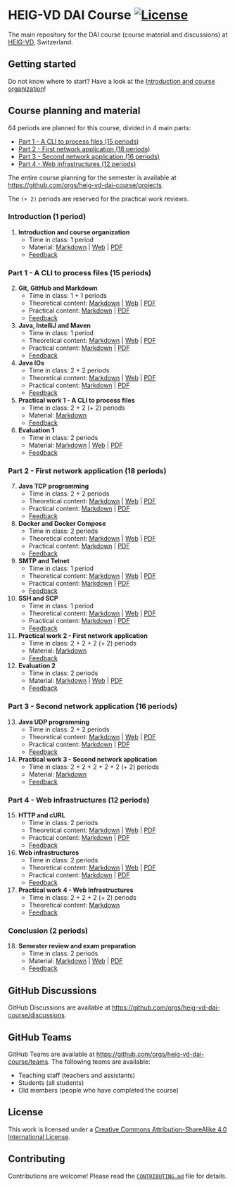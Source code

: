 # HEIG-VD DAI Course [![License](https://img.shields.io/github/license/heig-vd-dai-course/heig-vd-dai-course)](./LICENSE.md)

[feedback-01]: #
[feedback-02]: #
[feedback-03]: #
[feedback-04]: #
[feedback-05]: #
[feedback-06]: #
[feedback-07]: #
[feedback-08]: #
[feedback-09]: #
[feedback-10]: #
[feedback-11]: #
[feedback-12]: #
[feedback-13]: #
[feedback-14]: #
[feedback-15]: #
[feedback-16]: #
[feedback-17]: #
[feedback-18]: #

The main repository for the DAI course (course material and discussions) at [HEIG-VD](https://heig-vd.ch), Switzerland.

## Getting started

Do not know where to start? Have a look at the [Introduction and course organization](./01-introduction-and-course-organization/README.md)!

## Course planning and material

64 periods are planned for this course, divided in 4 main parts:

- [Part 1 - A CLI to process files (15 periods)](#part-1---a-cli-to-process-files-15-periods)
- [Part 2 - First network application (18 periods)](#part-2---first-network-application-18-periods)
- [Part 3 - Second network application (16 periods)](#part-3---second-network-application-16-periods)
- [Part 4 - Web infrastructures (12 periods)](#part-4---web-infrastructures-12-periods)

The entire course planning for the semester is available at <https://github.com/orgs/heig-vd-dai-course/projects>.

The `(+ 2)` periods are reserved for the practical work reviews.

### Introduction (1 period)

1. **Introduction and course organization**
    - Time in class: 1 period
    - Material: [Markdown](./01-introduction-and-course-organization/README.md) | [Web](https://heig-vd-dai-course.github.io/heig-vd-dai-course/01-introduction-and-course-organization/) | [PDF](https://heig-vd-dai-course.github.io/heig-vd-dai-course/01-introduction-and-course-organization/01-introduction-and-course-organization.pdf)<!-- | [Video (in French)]() -->
    - [Feedback][feedback-01]

### Part 1 - A CLI to process files (15 periods)

2. **Git, GitHub and Markdown**
    - Time in class: 1 + 1 periods
    - Theoretical content: [Markdown](./02-git-github-and-markdown/README.md) | [Web](https://heig-vd-dai-course.github.io/heig-vd-dai-course/02-git-github-and-markdown/) | [PDF](https://heig-vd-dai-course.github.io/heig-vd-dai-course/02-git-github-and-markdown/02-git-github-and-markdown.pdf)<!-- | [Video (in French)]() -->
    - Practical content: [Markdown](./02-git-github-and-markdown/PRACTICAL_CONTENT.md) | [PDF](https://heig-vd-dai-course.github.io/heig-vd-dai-course/02-git-github-and-markdown/02-git-github-and-markdown-practical-content.pdf)
    - [Feedback][feedback-02]
3. **Java, IntelliJ and Maven**
    - Time in class: 1 period
    - Theoretical content: [Markdown](./03-java-intellij-and-maven/README.md) | [Web](https://heig-vd-dai-course.github.io/heig-vd-dai-course/03-java-intellij-and-maven/) | [PDF](https://heig-vd-dai-course.github.io/heig-vd-dai-course/03-java-intellij-and-maven/03-java-intellij-and-maven.pdf)<!-- | [Video (in French)]() -->
    - Practical content: [Markdown](./03-java-intellij-and-maven/PRACTICAL_CONTENT.md) | [PDF](https://heig-vd-dai-course.github.io/heig-vd-dai-course/03-java-intellij-and-maven/03-java-intellij-and-maven-practical-content.pdf)
    - [Feedback][feedback-03]
4. **Java IOs**
    - Time in class: 2 + 2 periods
    - Theoretical content: [Markdown](./04-java-ios/README.md) | [Web](https://heig-vd-dai-course.github.io/heig-vd-dai-course/04-java-ios/) | [PDF](https://heig-vd-dai-course.github.io/heig-vd-dai-course/04-java-ios/04-java-ios.pdf)<!-- | [Video (in French)]() -->
    - Practical content: [Markdown](./04-java-ios/PRACTICAL_CONTENT.md) | [PDF](https://heig-vd-dai-course.github.io/heig-vd-dai-course/04-java-ios/04-java-ios-practical-content.pdf)
    - [Feedback][feedback-04]
5. **Practical work 1 - A CLI to process files**
    - Time in class: 2 + 2 (+ 2) periods
    - Material: [Markdown](./05-practical-work-1/README.md)<!-- | [PDF](https://heig-vd-dai-course.github.io/heig-vd-dai-course/05-practical-work-1/05-practical-work-1.pdf) -->
    - [Feedback][feedback-05]
6. **Evaluation 1**
    - Time in class: 2 periods
    - Material: [Markdown](./06-evaluation-1/README.md) | [Web](https://heig-vd-dai-course.github.io/heig-vd-dai-course/06-evaluation-1/) | [PDF](https://heig-vd-dai-course.github.io/heig-vd-dai-course/06-evaluation-1/06-evaluation-1.pdf)<!-- | [Video (in French)]() -->
    - [Feedback][feedback-06]

### Part 2 - First network application (18 periods)

7. **Java TCP programming**
    - Time in class: 2 + 2 periods
    - Theoretical content: [Markdown](./07-java-tcp-programming/README.md) | [Web](https://heig-vd-dai-course.github.io/heig-vd-dai-course/07-java-tcp-programming/) | [PDF](https://heig-vd-dai-course.github.io/heig-vd-dai-course/07-java-tcp-programming/07-java-tcp-programming.pdf)<!-- | [Video (in French)]() -->
    - Practical content: [Markdown](./07-java-tcp-programming/PRACTICAL_CONTENT.md) | [PDF](https://heig-vd-dai-course.github.io/heig-vd-dai-course/07-java-tcp-programming/07-java-tcp-programming-practical-content.pdf)
    - [Feedback][feedback-07]
8. **Docker and Docker Compose**
    - Time in class: 2 periods
    - Theoretical content: [Markdown](./08-docker-and-docker-compose/README.md) | [Web](https://heig-vd-dai-course.github.io/heig-vd-dai-course/08-docker-and-docker-compose/) | [PDF](https://heig-vd-dai-course.github.io/heig-vd-dai-course/08-docker-and-docker-compose/08-docker-and-docker-compose.pdf)<!-- | [Video (in French)]() -->
    - Practical content: [Markdown](./08-docker-and-docker-compose/PRACTICAL_CONTENT.md) | [PDF](https://heig-vd-dai-course.github.io/heig-vd-dai-course/08-docker-and-docker-compose/08-docker-and-docker-compose-practical-content.pdf)
    - [Feedback][feedback-08]
9. **SMTP and Telnet**
    - Time in class: 1 period
    - Theoretical content: [Markdown](./09-smtp-and-telnet/README.md) | [Web](https://heig-vd-dai-course.github.io/heig-vd-dai-course/09-smtp-and-telnet/) | [PDF](https://heig-vd-dai-course.github.io/heig-vd-dai-course/09-smtp-and-telnet/09-smtp-and-telnet.pdf)<!-- | [Video (in French)]() -->
    - Practical content: [Markdown](./09-smtp-and-telnet/PRACTICAL_CONTENT.md) | [PDF](https://heig-vd-dai-course.github.io/heig-vd-dai-course/09-smtp-and-telnet/09-smtp-and-telnet-practical-content.pdf)
    - [Feedback][feedback-09]
10. **SSH and SCP**
    - Time in class: 1 period
    - Theoretical content: [Markdown](./10-ssh-and-scp/README.md) | [Web](https://heig-vd-dai-course.github.io/heig-vd-dai-course/10-ssh-and-scp/) | [PDF](https://heig-vd-dai-course.github.io/heig-vd-dai-course/10-ssh-and-scp/10-ssh-and-scp.pdf)<!-- | [Video (in French)]() -->
    - Practical content: [Markdown](./10-ssh-and-scp/PRACTICAL_CONTENT.md) | [PDF](https://heig-vd-dai-course.github.io/heig-vd-dai-course/10-ssh-and-scp/10-ssh-and-scp-practical-content.pdf)
    - [Feedback][feedback-10]
11. **Practical work 2 - First network application**
    - Time in class: 2 + 2 + 2 (+ 2) periods
    - Material: [Markdown](./11-practical-work-2/README.md)<!-- | [PDF](https://heig-vd-dai-course.github.io/heig-vd-dai-course/11-practical-work-2/11-practical-work-2.pdf) -->
    - [Feedback][feedback-11]
12. **Evaluation 2**
    - Time in class: 2 periods
    - Material: [Markdown](./12-evaluation-2/README.md) | [Web](https://heig-vd-dai-course.github.io/heig-vd-dai-course/12-evaluation-2/) | [PDF](https://heig-vd-dai-course.github.io/heig-vd-dai-course/12-evaluation-2/12-evaluation-2.pdf)<!-- | [Video (in French)]() -->
    - [Feedback][feedback-12]

### Part 3 - Second network application (16 periods)

13. **Java UDP programming**
    - Time in class: 2 + 2 periods
    - Theoretical content: [Markdown](./13-java-udp-programming/README.md) | [Web](https://heig-vd-dai-course.github.io/heig-vd-dai-course/13-java-udp-programming/) | [PDF](https://heig-vd-dai-course.github.io/heig-vd-dai-course/13-java-udp-programming/13-java-udp-programming.pdf)<!-- | [Video (in French)]() -->
    - Practical content: [Markdown](./13-java-udp-programming/PRACTICAL_CONTENT.md) | [PDF](https://heig-vd-dai-course.github.io/heig-vd-dai-course/13-java-udp-programming/13-java-udp-programming-practical-content.pdf)
    - [Feedback][feedback-13]
14. **Practical work 3 - Second network application**
    - Time in class: 2 + 2 + 2 + 2 + 2 (+ 2) periods
    - Material: [Markdown](./14-practical-work-3/README.md)<!-- | [PDF](https://heig-vd-dai-course.github.io/heig-vd-dai-course/14-practical-work-3/14-practical-work-3.pdf) -->
    - [Feedback][feedback-14]

### Part 4 - Web infrastructures (12 periods)

15. **HTTP and cURL**
    - Time in class: 2 periods
    - Theoretical content: [Markdown](./15-http-and-curl/README.md) | [Web](https://heig-vd-dai-course.github.io/heig-vd-dai-course/15-http-and-curl/) | [PDF](https://heig-vd-dai-course.github.io/heig-vd-dai-course/15-http-and-curl/15-http-and-curl.pdf)<!-- | [Video (in French)]() -->
    - Practical content: [Markdown](./15-http-and-curl/PRACTICAL_CONTENT.md) | [PDF](https://heig-vd-dai-course.github.io/heig-vd-dai-course/15-http-and-curl/15-http-and-curl-practical-content.pdf)
    - [Feedback][feedback-15]
16. **Web infrastructures**
    - Time in class: 2 periods
    - Theoretical content: [Markdown](./16-web-infrastructures/README.md) | [Web](https://heig-vd-dai-course.github.io/heig-vd-dai-course/16-web-infrastructures/) | [PDF](https://heig-vd-dai-course.github.io/heig-vd-dai-course/16-web-infrastructures/15-web-infrastructures.pdf)<!-- | [Video (in French)]() -->
    - Practical content: [Markdown](./16-web-infrastructures/PRACTICAL_CONTENT.md) | [PDF](https://heig-vd-dai-course.github.io/heig-vd-dai-course/16-web-infrastructures/15-web-infrastructures-practical-content.pdf)
    - [Feedback][feedback-16]
17. **Practical work 4 - Web Infrastructures**
    - Time in class: 2 + 2 + 2 (+ 2) periods
    - Theoretical content: [Markdown](./17-practical-work-4/README.md)<!-- | [PDF](https://heig-vd-dai-course.github.io/heig-vd-dai-course/17-practical-work-4/17-practical-work-4.pdf) -->
    - [Feedback][feedback-17]

### Conclusion (2 periods)

18. **Semester review and exam preparation**
    - Time in class: 2 periods
    - Material: [Markdown](./18-semester-review-and-exam-preparation/README.md) | [Web](https://heig-vd-dai-course.github.io/heig-vd-dai-course/18-semester-review-and-exam-preparation/) | [PDF](https://heig-vd-dai-course.github.io/heig-vd-dai-course/18-semester-review-and-exam-preparation/18-semester-review-and-exam-preparation.pdf)<!-- | [Video (in French)]() -->
    - [Feedback][feedback-18]

## GitHub Discussions

GitHub Discussions are available at <https://github.com/orgs/heig-vd-dai-course/discussions>.

## GitHub Teams

GitHub Teams are available at <https://github.com/orgs/heig-vd-dai-course/teams>. The following teams are available:

- Teaching staff (teachers and assistants)
- Students (all students)
- Old members (people who have completed the course)

## License

This work is licensed under a [Creative Commons Attribution-ShareAlike 4.0 International License](./LICENSE.md).

## Contributing

Contributions are welcome! Please read the [`CONTRIBUTING.md`](./CONTRIBUTING.md) file for details.
